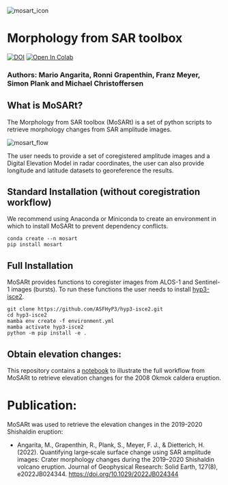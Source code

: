 ![mosart_icon](https://github.com/user-attachments/assets/01c5cd84-c9a7-4412-808a-185157510e6b)


# Morphology from SAR toolbox
[![DOI](https://zenodo.org/badge/DOI/10.5281/zenodo.6784982.svg)](https://doi.org/10.5281/zenodo.6784982)
<a target="_blank" href="https://colab.research.google.com/github/mfangaritav/MOSART/blob/main/Process_ALOS.ipynb">
  <img src="https://colab.research.google.com/assets/colab-badge.svg" alt="Open In Colab"/>
</a>

### Authors: Mario Angarita, Ronni Grapenthin, Franz Meyer, Simon Plank and Michael Christoffersen

## What is MoSARt?

The Morphology from SAR toolbox (MoSARt) is a set of python scripts to retrieve morphology changes from SAR amplitude images.

![mosart_flow](https://github.com/user-attachments/assets/ed2ccd72-6176-478b-b659-7ab75046195d)


The user needs to provide a set of coregistered amplitude images and a Digital Elevation Model in radar coordinates,
the user can also provide longitude and latitude datasets to georeference the results.

## Standard Installation (without coregistration workflow)

We recommend using Anaconda or Miniconda to create an environment in which to install MoSARt to prevent dependency conflicts.

```console
conda create --n mosart
pip install mosart
```

## Full Installation

MoSARt provides functions to coregister images from ALOS-1 and Sentinel-1 images (bursts). To run these functions the user needs
to install [hyp3-isce2](https://github.com/ASFHyP3/hyp3-isce2).

```console
git clone https://github.com/ASFHyP3/hyp3-isce2.git
cd hyp3-isce2
mamba env create -f environment.yml
mamba activate hyp3-isce2
python -m pip install -e .
```

## Obtain elevation changes:

This repository contains a [notebook](Process_ALOS.ipynb) to illustrate the full workflow from MoSARt to retrieve elevation changes for the 2008 Okmok caldera eruption.

# Publication:

MoSARt was used to retrieve the elevation changes in the 2019-2020 Shishaldin eruption:

- Angarita, M., Grapenthin, R., Plank, S., Meyer, F. J., & Dietterich, H. (2022). Quantifying large‐scale surface change using SAR amplitude images: Crater morphology changes during the 2019–2020 Shishaldin volcano eruption. Journal of Geophysical Research: Solid Earth, 127(8), e2022JB024344. https://doi.org/10.1029/2022JB024344
